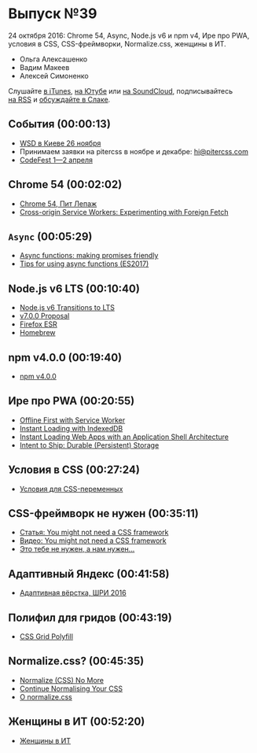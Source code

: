 # Выпуск №39

24 октября 2016: Chrome 54, Async, Node.js v6 и npm v4, Ире про PWA, условия в CSS, CSS-фреймворки, Normalize.css, женщины в ИТ.

- Ольга Алексашенко
- Вадим Макеев
- Алексей Симоненко

Слушайте [в iTunes](https://itunes.apple.com/ru/podcast/veb-standarty/id1080500016), [на Ютубе](https://www.youtube.com/playlist?list=PLMBnwIwFEFHcwuevhsNXkFTcadeX5R1Go) или [на SoundCloud](https://soundcloud.com/web-standards), подписывайтесь [на RSS](https://pcr.apple.com/id1080500016) и [обсуждайте в Слаке](http://slack.web-standards.ru/).

## События (00:00:13)

- [WSD в Киеве 26 ноября](https://wsd.events/2016/11/26/)
- Принимаем заявки на pitercss в ноябре и декабре: [hi@pitercss.com](mailto:hi@pitercss.com)
- [CodeFest 1—2 апреля](http://www.codefest.ru/speakers/ru/)

## Chrome 54 (00:02:02)

- [Chrome 54, Пит Лепаж](https://youtu.be/qPD2yc8BoDk)
- [Cross-origin Service Workers: Experimenting with Foreign Fetch](https://developers.google.com/web/updates/2016/09/foreign-fetch)

## `Async` (00:05:29)

- [Async functions: making promises friendly](https://developers.google.com/web/fundamentals/getting-started/primers/async-functions)
- [Tips for using async functions (ES2017)](http://www.2ality.com/2016/10/async-function-tips.html)

## Node.js v6 LTS (00:10:40)

- [Node.js v6 Transitions to LTS](https://medium.com/p/be7f18c17159)
- [v7.0.0 Proposal](https://github.com/nodejs/node/pull/9099)
- [Firefox ESR](https://www.mozilla.org/en-US/firefox/organizations/)
- [Homebrew](http://brew.sh/)

## npm v4.0.0 (00:19:40)

- [npm v4.0.0](https://github.com/npm/npm/releases/tag/v4.0.0)

## Ире про PWA  (00:20:55)

- [Offline First with Service Worker](https://bitsofco.de/bitsofcode-pwa-part-1-offline-first-with-service-worker/)
- [Instant Loading with IndexedDB](https://bitsofco.de/bitsofcode-pwa-part-2-instant-loading-with-indexeddb/)
- [Instant Loading Web Apps with an Application Shell Architecture](https://developers.google.com/web/updates/2015/11/app-shell)
- [Intent to Ship: Durable (Persistent) Storage](https://groups.google.com/a/chromium.org/d/msg/blink-dev/nAM3o4NSMsI/3gRKsOuYBgAJ)

## Условия в CSS (00:27:24)

- [Условия для CSS-переменных](http://kizu.ru/fun/conditions-for-css-variables/)

## CSS-фреймворк не нужен (00:35:11)

- [Статья: You might not need a CSS framework](https://hacks.mozilla.org/2016/04/you-might-not-need-a-css-framework/)
- [Видео: You might not need a CSS framework](https://youtu.be/5FdHqVDlXu0)
- [Это тебе не нужен, а нам нужен…](https://vk.com/wall-32017543_9397)

## Адаптивный Яндекс (00:41:58)

- [Адаптивная вёрстка, ШРИ 2016](https://youtu.be/Y5450Ns5L4M?list=PLKaafC45L_SSn3kZGmnh6uRSTAzDNNdYC)

## Полифил для гридов (00:43:19)

- [CSS Grid Polyfill](https://github.com/FremyCompany/css-grid-polyfill)

## Normalize.css? (00:45:35)

- [Normalize (CSS) No More](http://shaunrashid.com/2015/09/15/normalize-css-no-more/)
- [Continue Normalising Your CSS](http://csswizardry.com/2016/10/continue-normalising-your-css/)
- [О normalize.css](https://htmlacademy.ru/blog/64-about-normalize-css)

## Женщины в ИТ (00:52:20)

- [Женщины в ИТ](http://b.netology.ru/women)
